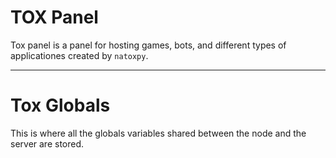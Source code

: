 # TOX Panel
Tox panel is a panel for hosting games, bots, and different types of applicationes created by `natoxpy`. 

---
# Tox Globals
This is where all the globals variables shared between the node and the server are stored. 